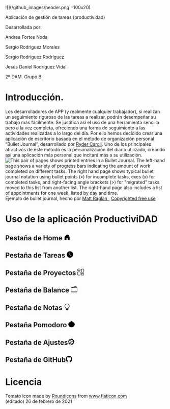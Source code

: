 ![](/github_images/header.png =100x20)

Aplicación de gestión de tareas (productividad)

Desarrollada por:

Andrea Fortes Noda

Sergio Rodríguez Morales

Sergio Rodríguez Rodríguez

Jesús Daniel Rodríguez Vidal

2º DAM. Grupo B.

# Introducción.



Los desarrolladores de APP (y realmente cualquier trabajador), si realizan un seguimiento riguroso de las tareas a realizar, podrán desempeñar su trabajo más fácilmente. Se justifica así el uso de una herramienta sencilla pero a la vez completa, ofreciendo una forma de seguimiento a las actividades realizadas a lo largo del día. Por ello hemos decidido crear una aplicación de escritorio basada en el método de organización personal “Bullet Journal”, desarrollado por [Ryder Caroll](https://bulletjournal.com/). Uno de los principales atractivos de este método es la personalización del diario utilizado, creando así una aplicación más personal que incitará más a su utilización. ![This pair of pages shows printed entries in a Bullet Journal. The left-hand page shows a variety of progress bars indicating the amount of work completed on different tasks. The right hand page shows typical bullet journal notation using bullet points (•) for incomplete tasks, exes (x) for completed tasks, and right-facing angle brackets (>) for "migrated" tasks moved to this list from another list. The right-hand page also includes a list of appointments for one week, listed by day and time.](https://lh4.googleusercontent.com/72mGT4AtYNRQQB_fEKrVV6d8F9mDKp0B8QS1zqd1fyLqflmdi3n_ilENf8HRxxjRnzkfwXhj7JEe3v1zhkpd10eiWa0WxI8dM2u789jLc64sK9OJEDBDs7fiO4UTYSKpu84zRn3r)Ejemplo de bullet journal, hecho por [Matt Raglan ](https://unsplash.com/photos/8OVDzMGB_kw), [Copyrighted free use](https://unsplash.com/license)

# Uso de la aplicación ProductiviDAD

## Pestaña de Home <img src="\github_images\house-door-fill.svg " style="width: 4%;" />

## Pestaña de Tareas <img src="\github_images\clock-fill.svg " style="width: 4%;" />

## Pestaña de Proyectos <img src="\github_images\columns-gap.svg " style="width: 4%;" />

## Pestaña de Balance <img src="\github_images\wallet2.svg " style="width: 4%;" />

## Pestaña de Notas <img src="\github_images\lightbulb.svg " style="width: 4%;" />

## Pestaña Pomodoro <img src="\github_images\tomato.svg" style="width: 4%;" />

## Pestaña de Ajustes<img src="\github_images\gear-wide-connected.svg " style="width: 4%;" />

## Pestaña de GitHub<img src="\github_images\github.svg " style="width: 4%;" />



# Licencia 



<div>Tomato icon made by <a href="https://www.flaticon.com/authors/roundicons" title="Roundicons">Roundicons</a> from <a href="https://www.flaticon.com/" title="Flaticon">www.flaticon.com</a></div>(editado)
26 de febrero de 2021